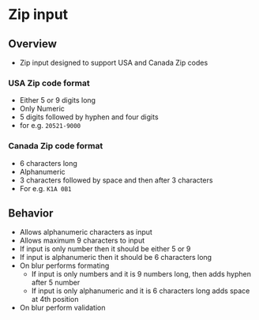 # Zip input

## Overview

- Zip input designed to support USA and Canada Zip codes

### USA Zip code format

- Either 5 or 9 digits long
- Only Numeric 
- 5 digits followed by hyphen and four digits
- for e.g. `20521-9000`

### Canada Zip code format

- 6 characters long
- Alphanumeric
- 3 characters followed by space and then after 3 characters
- For e.g. `K1A 0B1`

## Behavior

- Allows alphanumeric characters as input
- Allows maximum 9 characters to input
- If input is only number then it should be either 5 or 9
- If input is alphanumeric then it should be 6 characters long
- On blur performs formating 
  - If input is only numbers and it is 9 numbers long, then adds hyphen after 5 number
  - If input is only alphanumeric and it is 6 characters long adds space at 4th position
- On blur perform validation

